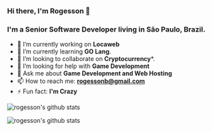 ### Hi there, I'm Rogesson 👋

### I'm a Senior Software Developer living in São Paulo, Brazil.

- 🔭 I’m currently working on **Locaweb**
- 🌱 I’m currently learning **GO Lang**.
- 👯 I’m looking to collaborate on **Cryptocurrency***.
- 🤔 I’m looking for help with **Game Development**
- 💬 Ask me about **Game Development and Web Hosting**
- 📫 How to reach me: **rogessonb@gmail.com**
- ⚡ Fun fact: **I'm Crazy**

![rogesson's github stats](https://github-readme-stats.vercel.app/api?username=rogesson&show_icons=true)


![rogesson's github stats](https://github-readme-stats.vercel.app/api/top-langs?username=rogesson&hide=html&layout=compact)


